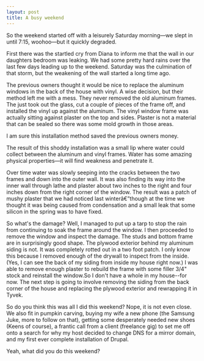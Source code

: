 ```yaml
---
layout: post
title: A busy weekend
---
```


So the weekend started off with a leisurely Saturday morning—we slept in until 7:15, woohoo—but it quickly degraded.

First there was the startled cry from Diana to inform me that the wall in our daughters bedroom was leaking. We had some pretty hard rains over the last few days leading up to the weekend. Saturday was the culmination of that storm, but the weakening of the wall started a long time ago.

The previous owners thought it would be nice to replace the aluminum windows in the back of the house with vinyl. A wise decision, but their method left me with a mess. They never removed the old aluminum frames. The just took out the glass, cut a couple of pieces of the frame off, and installed the vinyl up against the aluminum. The vinyl window frame was actually sitting against plaster on the top and sides. Plaster is not a material that can be sealed so there was some mold growth in those areas.

I am sure this installation method saved the previous owners money.

The result of this shoddy installation was a small lip where water could collect between the aluminum and vinyl frames. Water has some amazing physical properties—it will find weakness and penetrate it.

Over time water was slowly seeping into the cracks between the two frames and down into the outer wall. It was also finding its way into the inner wall through lathe and plaster about two inches to the right and four inches down from the right corner of the window. The result was a patch of mushy plaster that we had noticed last winterâ€”though at the time we thought it was being caused from condensation and a small leak that some silicon in the spring was to have fixed.

So what's the damage? Well, I managed to put up a tarp to stop the rain from continuing to soak the frame around the window. I then proceeded to remove the window and inspect the damage. The studs and bottom frame are in surprisingly good  shape. The plywood exterior behind my aluminum siding is not. It was completely rotted out in a two foot patch. I only know this because I removed enough of the drywall to inspect from the inside. (Yes, I can see the back of my siding from inside my house right now.) I was able to remove enough plaster to rebuild the frame with some filler 3/4" stock and reinstall the window.So I don't have a whole in my house--for now. The next step is going to involve removing the siding from the back corner of the house and replacing the plywood exterior and rewrapping it in Tyvek.

So do you think this was all I did this weekend? Nope, it is not even close. We also fit in pumpkin carving, buying my wife a new phone (the Samsung Juke, more to follow on that), getting some desperately needed new shoes (Keens of course), a frantic call from a client (freelance gig) to set me off onto a search for why my host decided to change DNS for a mirror domain, and my first ever complete installation of Drupal.

Yeah, what did you do this weekend?

